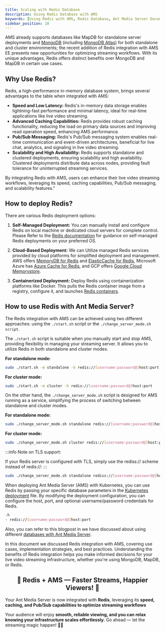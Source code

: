 ```yaml
---
title: Scaling with Redis Database
description: Using Redis Database with AMS
keywords: [Using Redis with AMS, Redis Database, Ant Media Server Documentation, Ant Media Server Tutorials]
sidebar_position: 10
---
```


AMS already supports databases like MapDB for standalone server deployments and [MongoDB](https://antmedia.io/docs/guides/clustering-and-scaling/manual-configuration/cluster-installation/#installing-the-mongodb-database) (including [MongoDB Atlas](https://antmedia.io/docs/guides/clustering-and-scaling/supported-databases/scaling-with-mongodb-atlas/)) for both standalone and cluster environments; the recent addition of Redis integration with AMS EE presents new opportunities for optimizing streaming workflows. With its unique advantages, Redis offers distinct benefits over MongoDB and MapDB in certain use cases.

## Why Use Redis?

Redis, a high-performance in-memory database system, brings several advantages to the table when integrated with AMS:

- **Speed and Low Latency:**
Redis's in-memory data storage enables lightning-fast performance and minimal latency, ideal for real-time applications like live video streaming.
- **Advanced Caching Capabilities:**
Redis provides robust caching functionality, reducing the load on primary data sources and improving read operation speed, enhancing AMS performance.
- **Pub/Sub Messaging:**
Redis's Pub/Sub messaging system enables real-time communication and event-driven architectures, beneficial for live chat, analytics, and signaling in live video streaming.
- **Scalability and High Availability:**
Redis supports standalone and clustered deployments, ensuring scalability and high availability. Clustered deployments distribute data across nodes, providing fault tolerance for uninterrupted streaming services.

By integrating Redis with AMS, users can enhance their live video streaming workflows, leveraging its speed, caching capabilities, Pub/Sub messaging, and scalability features."

## How to deploy Redis?

There are various Redis deployment options:

1. **Self-Managed Deployment:**
You can manually install and configure Redis on local machine or dedicated cloud servers for complete control. Please Refer to the [Redis documentation](https://redis.io/docs/getting-started/) for guidance on self-managed Redis deployments on your preferred OS.

2. **Cloud-Based Deployment:**
We can Utilize managed Redis services provided by cloud platforms for simplified deployment and management. AWS offers [MemoryDB for Redis](https://aws.amazon.com/memorydb/) and [ElasticCache for Redis](https://aws.amazon.com/elasticache/redis/), Microsoft Azure has [Azure Cache for Redis](https://azure.microsoft.com/en-in/products/cache/), and GCP offers [Google Cloud Memorystore](https://cloud.google.com/memorystore).

3. **Containerized Deployment:**
Deploy Redis using containerization platforms like Docker. This pulls the Redis container image from a registry, configure it, and launches [Redis containers](https://redis.io/download/#redis-downloads).

## How to use Redis with Ant Media Server?

The Redis integration with AMS can be achieved using two different approaches: using the `./start.sh` script or the `./change_server_mode.sh script`.

The `./start.sh` script is suitable when you manually start and stop AMS, providing flexibility in managing your streaming server. It allows you to utilize Redis in both standalone and cluster modes.

**For standalone mode:**

```bash
sudo ./start.sh -m standalone -h redis://[username:password@]host:port
```

**For cluster mode:**

```bash
sudo ./start.sh -m cluster -h redis://[username:password@]host:port
```

On the other hand, the `./change_server_mode.sh` script is designed for AMS running as a service, simplifying the process of switching between standalone and cluster modes.

**For standalone mode:**

```bash
sudo ./change_server_mode.sh standalone redis://[username:password@]host:port
```

**For cluster mode:**

```bash
sudo ./change_server_mode.sh cluster redis://[username:password@]host:port
```

:::info
Note on TLS support:

If your Redis server is configured with TLS, simply use the rediss:// scheme instead of redis://:
:::

```bash
sudo ./change_server_mode.sh standalone rediss://[username:password@]host:port
```

When deploying Ant Media Server (AMS) with Kubernetes, you can use Redis by passing your specific database parameters in the [Kubernetes deployment](https://github.com/ant-media/Scripts/blob/master/kubernetes/ams-k8s-deployment-origin.yaml#L46) file. By modifying the deployment configuration, you can configure the host, port, and optional username/password credentials for Redis.

```bash
-h
- redis://[username:password@]host:port
```

Also, you can refer to this blogpost in we have discussed about using different [databases with Ant Media Server](https://antmedia.io/databases-supported-by-ant-media-server/).

In this document we discussed Redis integration with AMS, covering use cases, implementation strategies, and best practices. Understanding the benefits of Redis integration helps you make informed decisions for your live video streaming infrastructure, whether you're using MongoDB, MapDB, or Redis.

<div align="center">
  <h2> 🎉 Redis + AMS — Faster Streams, Happier Viewers! 🚀 </h2>
</div>

Your Ant Media Server is now integrated with **Redis**, leveraging its **speed, caching, and Pub/Sub capabilities to optimize streaming workflows**

Your audience will enjoy **smooth, reliable viewing, and you can relax knowing your infrastructure scales effortlessly.** Go ahead — let the streaming magic happen! 🎥✨

